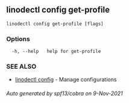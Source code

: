 ## linodectl config get-profile



```
linodectl config get-profile [flags]
```

### Options

```
  -h, --help   help for get-profile
```

### SEE ALSO

* [linodectl config](linodectl_config.md)	 - Manage configurations

###### Auto generated by spf13/cobra on 9-Nov-2021
